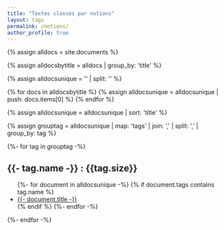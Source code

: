 ```yaml
---
title: "Textes classés par notions"
layout: tags
permalink: /notions/
author_profile: true
---
```


{% assign alldocs = site.documents %}	

{% assign alldocsbytitle = alldocs | group_by: 'title' %}	

{% assign alldocsunique = '' | split: '' %}

{% for docs in alldocsbytitle %}
    {% assign alldocsunique = alldocsunique | push: docs.items[0] %}
{% endfor %}

{% assign alldocsunique = alldocsunique | sort: 'title' %}

{% assign grouptag =  alldocsunique | map: 'tags' | join: ','  | split: ','  | group_by: tag %}

{%- for tag in grouptag -%}
<h2>{{- tag.name -}} : {{tag.size}}</h2>
<ul>
	{%- for document in alldocsunique -%}
    	{% if document.tags contains tag.name %}
        	 <li><a href="https://eyssette.github.io/dossiers{{- document.url -}}">{{- document.title -}}</a></li>
		 {% endif %}
    {%- endfor -%}
</ul>
{%- endfor -%}